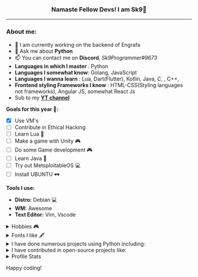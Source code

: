 <h3 align='center'>Namaste Fellow Devs! I am Sk9👋</h3>

<hr/>

### About me:
- 🌱 I am currently working on the backend of Engrafa
- 💬 Ask me about **Python**
- 📫 You can contact me on **Discord**, *Sk9Programmer#9673*
- **Languages in which I master** : Python
- **Languages I somewhat know**: Golang, JavaScript
- **Languages I wanna learn** : Lua, Dart(Flutter), Kotlin, Java, C, , C++,
- **Frontend styling Frameworks I know** : HTML-CSS(Styling languages not frameworks), Angular JS, somewhat React Js
- Sub to my [**YT channel**](https://www.youtube.com/watch?v=dQw4w9WgXcQ)

**Goals for this year 🥅:**
  - [x] Use VM's
  - [ ] Contribute in Ethical Hacking
  - [ ] Learn Lua 📝
  - [ ] Make a game with Unity 🎮
  - [ ] Do some Game development 🎮
  - [ ] Learn Java 📝
  - [ ] Try out MetsploitableOS 💻
  - [ ] Install UBUNTU 🕶️

**Tools I use:**
  - **Distro:** Debian 💻
  - **WM:**  Awesome
  - **Text Editor:** Vim, Vscode 


<details>
  <summary> Hobbies 🎮 </summary>
  <br/>
  <p align='center'> -> Programming, playing cricket and occasionally reading some books </p>
</details>

<details>
  <summary> Fonts I like 🖋️ </summary>
  <br/>
  <p align='center'> -> JetBrains Mono, Fira Code, Fantasque Sans Mono, Montserrat, Lato, Kungfont, Segoe Script & Segoe Print </p>
</details>


<details>
  <summary> I have done numerous projects using Python including: </summary>
  <br/>
  <p>
  - Face Mask Detector
  - Numerous Discord Bots
  - Minecraft Clone(using ursina engine)
  - Websites using Flask and Django
  - AI Chatbot
  - Machine learning models
  - GUI chat application
  - Web Scraping
  - GUI music players
  - Mac Address changer
  - Malware
  </p>
</details>


<details>
  <summary> I have contributed in open-source projects like: </summary>
  <br/>
  <p>
    Pytest,
    Engrafa:Yaguide. 
    Check out both of them on GitHub
  </p>
</details>
    
<details>
  <summary> Profile Stats </summary>
  <br/>
  <img src="https://github-readme-stats.vercel.app/api/?username=Skul9&layout=compact&show_icons=true&include_all_commits=true&hide_border=false&theme=cobalt" />  
</details>


Happy coding!

